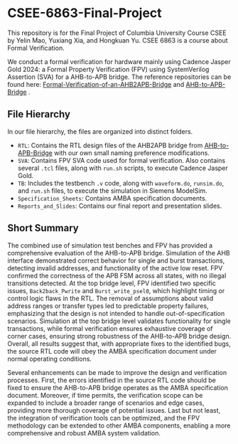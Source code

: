 # CSEE-6863-Final-Project

This repository is for the Final Project of Columbia University Course CSEE by Yelin Mao, Yuxiang Xia, and Hongkuan Yu. CSEE 6863 is a course about Formal Verification.



We conduct a formal verification for hardware mainly using Cadence Jasper Gold 2024: a Formal Property Verification (FPV) using SystemVerilog Assertion (SVA) for a AHB-to-APB bridge. The reference repositories can be found here: [Formal-Verification-of-an-AHB2APB-Bridge](https://github.com/Ghonimo/Formal-Verification-of-an-AHB2APB-Bridge) and [AHB-to-APB-Bridge](https://github.com/prajwalgekkouga/AHB-to-APB-Bridge) .



## File Hierarchy

In our file hierarchy, the files are organized into distinct folders.

- `RTL`: Contains the RTL design files of the AHB2APB bridge from [AHB-to-APB-Bridge](https://github.com/prajwalgekkouga/AHB-to-APB-Bridge) with our own small naming preference modifications.
- `SVA`: Contains FPV SVA code used for formal verification. Also contains several `.tcl` files, along with `run.sh` scripts, to execute Cadence Jasper Gold.
- `TB`: Includes the testbench `.v` code, along with `waveform.do`, `runsim.do`, and `run.sh` files, to execute the simulation in Siemens ModelSim.
- `Specification_Sheets`: Contains AMBA specification documents.
- `Reports_and_Slides`: Contains our final report and presentation slides.



## Short Summary

The combined use of simulation test benches and FPV has provided a comprehensive evaluation of the AHB-to-APB bridge. Simulation of the AHB interface demonstrated correct behavior for single and burst transactions, detecting invalid addresses, and functionality of the active low reset. FPV confirmed the correctness of the APB FSM across all states, with no illegal transitions detected. At the top bridge level, FPV identified two specific issues, `Back2back_Pwrite` and `Burst_write_psel0`, which highlight timing or control logic flaws in the RTL. The removal of assumptions about valid address ranges or transfer types led to predictable property failures, emphasizing that the design is not intended to handle out-of-specification scenarios. Simulation at the top bridge level validates functionality for single transactions, while formal verification ensures exhaustive coverage of corner cases, ensuring strong robustness of the AHB-to-APB bridge design. Overall, all results suggest that, with appropriate fixes to the identified bugs, the source RTL code will obey the AMBA specification document under normal operating conditions.

Several enhancements can be made to improve the design and verification processes. First, the errors identified in the source RTL code should be fixed to ensure the AHB-to-APB bridge operates as the AMBA specification document. Moreover, if time permits, the verification scope can be expanded to include a broader range of scenarios and edge cases, providing more thorough coverage of potential issues. Last but not least, the integration of verification tools can be optimized, and the FPV methodology can be extended to other AMBA components, enabling a more comprehensive and robust AMBA system validation.
